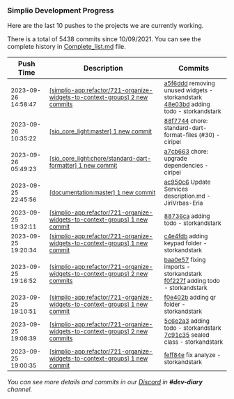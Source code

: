 
### Simplio Development Progress

Here are the last 10 pushes to the projects we are currently working.

There is a total of 5438 commits since 10/09/2021. You can see the complete history in
 [Complete_list.md](Complete_list.md) file.

| Push Time | Description | Commits |
| --- | --- | --- |
| <sub>2023-09-26 14:58:47</sub> | <sub>[[simplio-app:refactor/721-organize-widgets-to-context-groups] 2 new commits](https://github.com/SimplioOfficial/simplio-app/compare/88736caf1721...48e03bd6248f)</sub> | <sub>[a5f6ddd](https://github.com/SimplioOfficial/simplio-app/commit/a5f6ddd01cffd8453b1478f4bd26c3c98c4d9700) removing unused widgets - storkandstark<br>[48e03bd](https://github.com/SimplioOfficial/simplio-app/commit/48e03bd6248fb08f9dc88d8b530a13b970f302d4) adding todo - storkandstark</sub> |
| <sub>2023-09-26 10:35:22</sub> | <sub>[[sio_core_light:master] 1 new commit](https://github.com/SimplioOfficial/sio_core_light/commit/88f77449e230004433acd538d1b1ea3e688c0a8f)</sub> | <sub>[88f7744](https://github.com/SimplioOfficial/sio_core_light/commit/88f77449e230004433acd538d1b1ea3e688c0a8f) chore: standard-dart-format-files (#30) - ciripel</sub> |
| <sub>2023-09-26 05:49:23</sub> | <sub>[[sio_core_light:chore/standard-dart-formatter] 1 new commit](https://github.com/SimplioOfficial/sio_core_light/commit/a7cb663dd530019f9fd650e1e17d82c5ec760a0b)</sub> | <sub>[a7cb663](https://github.com/SimplioOfficial/sio_core_light/commit/a7cb663dd530019f9fd650e1e17d82c5ec760a0b) chore: upgrade dependencies - ciripel</sub> |
| <sub>2023-09-25 22:45:56</sub> | <sub>[[documentation:master] 1 new commit](https://github.com/SimplioOfficial/documentation/commit/ac950c6b12161e0cf6bc8b5acd5219b51caf86d8)</sub> | <sub>[ac950c6](https://github.com/SimplioOfficial/documentation/commit/ac950c6b12161e0cf6bc8b5acd5219b51caf86d8) Update Services description.md - JiriVrbas-Eria</sub> |
| <sub>2023-09-25 19:32:11</sub> | <sub>[[simplio-app:refactor/721-organize-widgets-to-context-groups] 1 new commit](https://github.com/SimplioOfficial/simplio-app/commit/88736caf1721591271932519c78482b766b10fd4)</sub> | <sub>[88736ca](https://github.com/SimplioOfficial/simplio-app/commit/88736caf1721591271932519c78482b766b10fd4) adding todo - storkandstark</sub> |
| <sub>2023-09-25 19:20:34</sub> | <sub>[[simplio-app:refactor/721-organize-widgets-to-context-groups] 1 new commit](https://github.com/SimplioOfficial/simplio-app/commit/c4e4fdbbcf32607559f70e3f1f8954194d921948)</sub> | <sub>[c4e4fdb](https://github.com/SimplioOfficial/simplio-app/commit/c4e4fdbbcf32607559f70e3f1f8954194d921948) adding keypad folder - storkandstark</sub> |
| <sub>2023-09-25 19:16:52</sub> | <sub>[[simplio-app:refactor/721-organize-widgets-to-context-groups] 2 new commits](https://github.com/SimplioOfficial/simplio-app/compare/f0e402b08c14...f0f227f64a33)</sub> | <sub>[baa0e57](https://github.com/SimplioOfficial/simplio-app/commit/baa0e57b1e0cd936d17d7524bfe84ce280e06df5) fixing imports - storkandstark<br>[f0f227f](https://github.com/SimplioOfficial/simplio-app/commit/f0f227f64a33a1cb92609af3d644bdff6af1c736) adding todo - storkandstark</sub> |
| <sub>2023-09-25 19:10:51</sub> | <sub>[[simplio-app:refactor/721-organize-widgets-to-context-groups] 1 new commit](https://github.com/SimplioOfficial/simplio-app/commit/f0e402b08c147f367782ca7ee323875ed30ce10c)</sub> | <sub>[f0e402b](https://github.com/SimplioOfficial/simplio-app/commit/f0e402b08c147f367782ca7ee323875ed30ce10c) adding qr folder - storkandstark</sub> |
| <sub>2023-09-25 19:08:39</sub> | <sub>[[simplio-app:refactor/721-organize-widgets-to-context-groups] 2 new commits](https://github.com/SimplioOfficial/simplio-app/compare/feff84e56f5c...7c91c357b88f)</sub> | <sub>[5c6e2a3](https://github.com/SimplioOfficial/simplio-app/commit/5c6e2a3b27bc0e20df8bad8468bf330b90568155) adding todo - storkandstark<br>[7c91c35](https://github.com/SimplioOfficial/simplio-app/commit/7c91c357b88f7c74b28b15c21b01e3ef7e28ae39) sealed class - storkandstark</sub> |
| <sub>2023-09-25 19:00:35</sub> | <sub>[[simplio-app:refactor/721-organize-widgets-to-context-groups] 1 new commit](https://github.com/SimplioOfficial/simplio-app/commit/feff84e56f5c053396a94994905fbb7eb0e90028)</sub> | <sub>[feff84e](https://github.com/SimplioOfficial/simplio-app/commit/feff84e56f5c053396a94994905fbb7eb0e90028) fix analyze - storkandstark</sub> |

_You can see more details and commits in our [Discord](https://discord.gg/aKhjuwZmdP) in **#dev-diary** channel._
